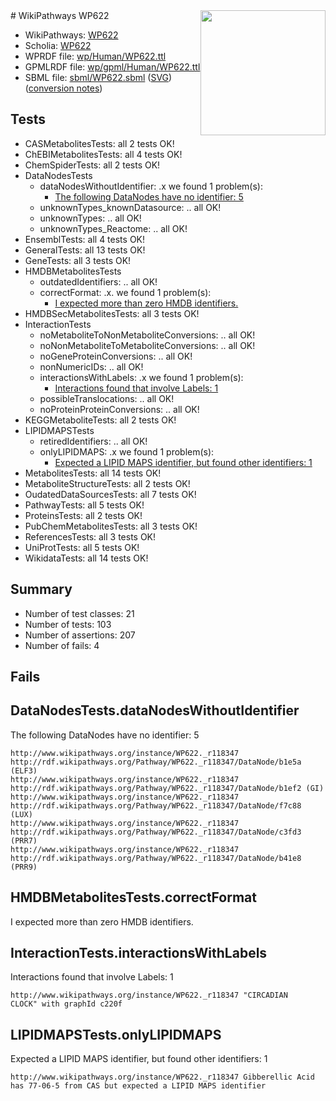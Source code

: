 <img style="float: right; width: 200px" src="../logo.png" />
# WikiPathways WP622

* WikiPathways: [WP622](https://identifiers.org/wikipathways:WP622)
* Scholia: [WP622](https://scholia.toolforge.org/wikipathways/WP622)
* WPRDF file: [wp/Human/WP622.ttl](../wp/Human/WP622.ttl)
* GPMLRDF file: [wp/gpml/Human/WP622.ttl](../wp/gpml/Human/WP622.ttl)
* SBML file: [sbml/WP622.sbml](../sbml/WP622.sbml) ([SVG](../sbml/WP622.svg)) ([conversion notes](../sbml/WP622.txt))

## Tests
* CASMetabolitesTests: all 2 tests OK!
* ChEBIMetabolitesTests: all 4 tests OK!
* ChemSpiderTests: all 2 tests OK!
* DataNodesTests
    * dataNodesWithoutIdentifier: .x we found 1 problem(s):
        * [The following DataNodes have no identifier: 5](#d2d32fa4)
    * unknownTypes_knownDatasource: .. all OK!
    * unknownTypes: .. all OK!
    * unknownTypes_Reactome: .. all OK!
* EnsemblTests: all 4 tests OK!
* GeneralTests: all 13 tests OK!
* GeneTests: all 3 tests OK!
* HMDBMetabolitesTests
    * outdatedIdentifiers: .. all OK!
    * correctFormat: .x. we found 1 problem(s):
        * [I expected more than zero HMDB identifiers.](#ad154c1e)
* HMDBSecMetabolitesTests: all 3 tests OK!
* InteractionTests
    * noMetaboliteToNonMetaboliteConversions: .. all OK!
    * noNonMetaboliteToMetaboliteConversions: .. all OK!
    * noGeneProteinConversions: .. all OK!
    * nonNumericIDs: .. all OK!
    * interactionsWithLabels: .x we found 1 problem(s):
        * [Interactions found that involve Labels: 1](#630d2678)
    * possibleTranslocations: .. all OK!
    * noProteinProteinConversions: .. all OK!
* KEGGMetaboliteTests: all 2 tests OK!
* LIPIDMAPSTests
    * retiredIdentifiers: .. all OK!
    * onlyLIPIDMAPS: .x we found 1 problem(s):
        * [Expected a LIPID MAPS identifier, but found other identifiers: 1](#48cc60b8)
* MetabolitesTests: all 14 tests OK!
* MetaboliteStructureTests: all 2 tests OK!
* OudatedDataSourcesTests: all 7 tests OK!
* PathwayTests: all 5 tests OK!
* ProteinsTests: all 2 tests OK!
* PubChemMetabolitesTests: all 3 tests OK!
* ReferencesTests: all 3 tests OK!
* UniProtTests: all 5 tests OK!
* WikidataTests: all 14 tests OK!


## Summary

* Number of test classes: 21
* Number of tests: 103
* Number of assertions: 207
* Number of fails: 4

## Fails

<a name="d2d32fa4" />

## DataNodesTests.dataNodesWithoutIdentifier

The following DataNodes have no identifier: 5
```
http://www.wikipathways.org/instance/WP622._r118347 http://rdf.wikipathways.org/Pathway/WP622._r118347/DataNode/b1e5a (ELF3)
http://www.wikipathways.org/instance/WP622._r118347 http://rdf.wikipathways.org/Pathway/WP622._r118347/DataNode/b1ef2 (GI)
http://www.wikipathways.org/instance/WP622._r118347 http://rdf.wikipathways.org/Pathway/WP622._r118347/DataNode/f7c88 (LUX)
http://www.wikipathways.org/instance/WP622._r118347 http://rdf.wikipathways.org/Pathway/WP622._r118347/DataNode/c3fd3 (PRR7)
http://www.wikipathways.org/instance/WP622._r118347 http://rdf.wikipathways.org/Pathway/WP622._r118347/DataNode/b41e8 (PRR9)
```

<a name="ad154c1e" />

## HMDBMetabolitesTests.correctFormat

I expected more than zero HMDB identifiers.
<a name="630d2678" />

## InteractionTests.interactionsWithLabels

Interactions found that involve Labels: 1
```
http://www.wikipathways.org/instance/WP622._r118347 "CIRCADIAN 
CLOCK" with graphId c220f
```

<a name="48cc60b8" />

## LIPIDMAPSTests.onlyLIPIDMAPS

Expected a LIPID MAPS identifier, but found other identifiers: 1
```
http://www.wikipathways.org/instance/WP622._r118347 Gibberellic Acid has 77-06-5 from CAS but expected a LIPID MAPS identifier
```

